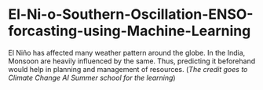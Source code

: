 # El-Ni-o-Southern-Oscillation-ENSO-forcasting-using-Machine-Learning
El Niño has affected many weather pattern around the globe. In the India, Monsoon are heavily influenced by the same. Thus, predicting it beforehand would help in planning and management of resources.
(*The credit goes to Climate Change AI Summer school for the learning*)
